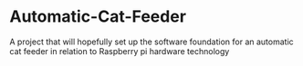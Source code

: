 # Automatic-Cat-Feeder
A project that will hopefully set up the software foundation for an automatic cat feeder in relation to Raspberry pi hardware technology 
